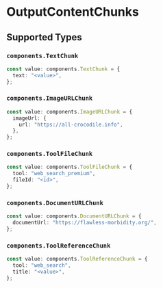 # OutputContentChunks


## Supported Types

### `components.TextChunk`

```typescript
const value: components.TextChunk = {
  text: "<value>",
};
```

### `components.ImageURLChunk`

```typescript
const value: components.ImageURLChunk = {
  imageUrl: {
    url: "https://all-crocodile.info",
  },
};
```

### `components.ToolFileChunk`

```typescript
const value: components.ToolFileChunk = {
  tool: "web_search_premium",
  fileId: "<id>",
};
```

### `components.DocumentURLChunk`

```typescript
const value: components.DocumentURLChunk = {
  documentUrl: "https://flawless-morbidity.org/",
};
```

### `components.ToolReferenceChunk`

```typescript
const value: components.ToolReferenceChunk = {
  tool: "web_search",
  title: "<value>",
};
```

